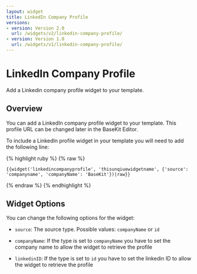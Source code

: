 ```yaml
---
layout: widget
title: LinkedIn Company Profile
versions:
- version: Version 2.0
  url: /widgets/v2/linkedin-company-profile/
- version: Version 1.0
  url: /widgets/v1/linkedin-company-profile/
---
```


# LinkedIn Company Profile

Add a Linkedin company profile widget to your template.

## Overview

You can add a LinkedIn company profile widget to your template. This profile URL can be changed later in the BaseKit Editor.

To include a LinkedIn profile widget in your template you will need to add the following line:

{% highlight ruby %}
{% raw %}

	{{widget('linkedincompanyprofile', 'thisunqiuewidgetname', {'source': 'companyname', 'companyName': 'BaseKit'})|raw}}

{% endraw %}
{% endhighlight %}

## Widget Options

You can change the following options for the widget:

* ```source```: The source type. Possible values: ```companyName``` or ```id```

* ```companyName```: If the type is set to ```companyName``` you have to set the company name to allow the widget to retrieve the profile

* ```linkedinID```: If the type is set to ```id``` you have to set the linkedin ID to allow the widget to retrieve the profile
